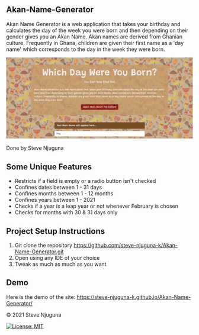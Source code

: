 Akan-Name-Generator
-------------------
Akan Name Generator is a web application that takes your birthday and calculates the day of the week you were born and then depending on their gender gives you an Akan Name. Akan names are derived from Ghanian culture. Frequently in Ghana, children are given their first name as a 'day name' which corresponds to the day in the week they were born.

![](https://github.com/steve-njuguna-k/Akan-Name-Generator/blob/master/images/screenshot.png)

Done by Steve Njuguna

Some Unique Features
--------------------
- Restricts if a field is empty or a radio button isn't checked
- Confines dates between 1 - 31 days
- Confines months between 1 - 12 months
- Confines years between 1 - 2021
- Checks if a year is a leap year or not whenever February is chosen
- Checks for months with 30 & 31 days only

Project Setup Instructions
---------------------------
1) Git clone the repository https://github.com/steve-njuguna-k/Akan-Name-Generator.git
2) Open using any IDE of your choice
3) Tweak as much as much as you want

Demo
----
Here is the demo of the site: https://steve-njuguna-k.github.io/Akan-Name-Generator/

© 2021 Steve Njuguna

[![License: MIT](https://img.shields.io/badge/License-MIT-yellow.svg)](https://opensource.org/licenses/MIT)
